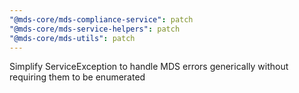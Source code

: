 ```yaml
---
"@mds-core/mds-compliance-service": patch
"@mds-core/mds-service-helpers": patch
"@mds-core/mds-utils": patch
---
```


Simplify ServiceException to handle MDS errors generically without requiring them to be enumerated
